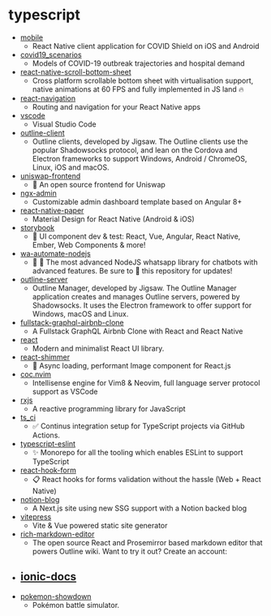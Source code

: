 # typescript
- [mobile](https://github.com/CovidShield/mobile)
  - React Native client application for COVID Shield on iOS and Android
- [covid19_scenarios](https://github.com/neherlab/covid19_scenarios)
  - Models of COVID-19 outbreak trajectories and hospital demand
- [react-native-scroll-bottom-sheet](https://github.com/rgommezz/react-native-scroll-bottom-sheet)
  - Cross platform scrollable bottom sheet with virtualisation support, native animations at 60 FPS and fully implemented in JS land 🔥
- [react-navigation](https://github.com/react-navigation/react-navigation)
  - Routing and navigation for your React Native apps
- [vscode](https://github.com/microsoft/vscode)
  - Visual Studio Code
- [outline-client](https://github.com/Jigsaw-Code/outline-client)
  - Outline clients, developed by Jigsaw. The Outline clients use the popular Shadowsocks protocol, and lean on the Cordova and Electron frameworks to support Windows, Android / ChromeOS, Linux, iOS and macOS.
- [uniswap-frontend](https://github.com/Uniswap/uniswap-frontend)
  - 🦄 An open source frontend for Uniswap
- [ngx-admin](https://github.com/akveo/ngx-admin)
  - Customizable admin dashboard template based on Angular 8+
- [react-native-paper](https://github.com/callstack/react-native-paper)
  - Material Design for React Native (Android & iOS)
- [storybook](https://github.com/storybookjs/storybook)
  - 📓 UI component dev & test: React, Vue, Angular, React Native, Ember, Web Components & more!
- [wa-automate-nodejs](https://github.com/open-wa/wa-automate-nodejs)
  - 💬 🤖 The most advanced NodeJS whatsapp library for chatbots with advanced features. Be sure to 🌟 this repository for updates!
- [outline-server](https://github.com/Jigsaw-Code/outline-server)
  - Outline Manager, developed by Jigsaw. The Outline Manager application creates and manages Outline servers, powered by Shadowsocks. It uses the Electron framework to offer support for Windows, macOS and Linux.
- [fullstack-graphql-airbnb-clone](https://github.com/benawad/fullstack-graphql-airbnb-clone)
  - A Fullstack GraphQL Airbnb Clone with React and React Native
- [react](https://github.com/zeit-ui/react)
  - Modern and minimalist React UI library.
- [react-shimmer](https://github.com/gokcan/react-shimmer)
  - 🌠 Async loading, performant Image component for React.js
- [coc.nvim](https://github.com/neoclide/coc.nvim)
  - Intellisense engine for Vim8 & Neovim, full language server protocol support as VSCode
- [rxjs](https://github.com/ReactiveX/rxjs)
  - A reactive programming library for JavaScript
- [ts_ci](https://github.com/garronej/ts_ci)
  - ✅ Continus integration setup for TypeScript projects via GitHub Actions.
- [typescript-eslint](https://github.com/typescript-eslint/typescript-eslint)
  - ✨ Monorepo for all the tooling which enables ESLint to support TypeScript
- [react-hook-form](https://github.com/react-hook-form/react-hook-form)
  - 📋 React hooks for forms validation without the hassle (Web + React Native)
- [notion-blog](https://github.com/ijjk/notion-blog)
  - A Next.js site using new SSG support with a Notion backed blog
- [vitepress](https://github.com/vuejs/vitepress)
  - Vite & Vue powered static site generator
- [rich-markdown-editor](https://github.com/outline/rich-markdown-editor)
  - The open source React and Prosemirror based markdown editor that powers Outline wiki. Want to try it out? Create an account:
- [ionic-docs](https://github.com/ionic-team/ionic-docs)
  - 
- [pokemon-showdown](https://github.com/smogon/pokemon-showdown)
  - Pokémon battle simulator.

